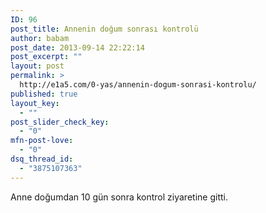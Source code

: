 ```yaml
---
ID: 96
post_title: Annenin doğum sonrası kontrolü
author: babam
post_date: 2013-09-14 22:22:14
post_excerpt: ""
layout: post
permalink: >
  http://e1a5.com/0-yas/annenin-dogum-sonrasi-kontrolu/
published: true
layout_key:
  - ""
post_slider_check_key:
  - "0"
mfn-post-love:
  - "0"
dsq_thread_id:
  - "3875107363"
---
```

Anne doğumdan 10 gün sonra kontrol ziyaretine gitti.